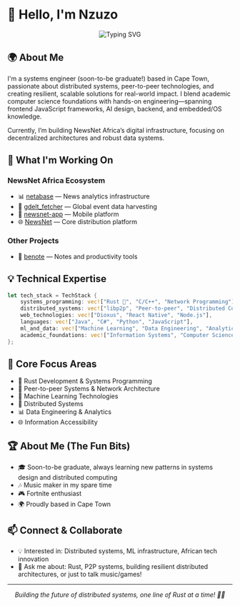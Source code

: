# 👋 Hello, I'm Nzuzo

<div align="center">
  <img src="https://readme-typing-svg.herokuapp.com?font=Fira+Code&pause=1000&color=2E97F7&center=true&vCenter=true&width=435&lines=Rust+%26+P2P+Systems+Engineer;Building+African+News+Infrastructure;Distributed+Systems+Enthusiast" alt="Typing SVG" />
</div>

## 🌍 About Me

I'm a systems engineer (soon-to-be graduate!) based in Cape Town, passionate about distributed systems, peer-to-peer technologies, and creating resilient, scalable solutions for real-world impact. I blend academic computer science foundations with hands-on engineering—spanning frontend JavaScript frameworks, AI design, backend, and embedded/OS knowledge.

Currently, I’m building NewsNet Africa’s digital infrastructure, focusing on decentralized architectures and robust data systems.

## 🚀 What I'm Working On

### NewsNet Africa Ecosystem
- 📊 [netabase](https://github.com/newsnet-africa/netabase) — News analytics infrastructure
- 🔄 [gdelt_fetcher](https://github.com/newsnet-africa/gdelt_fetcher) — Global event data harvesting
- 📱 [newsnet-app](https://github.com/newsnet-africa/newsnet-app) — Mobile platform
- 🌐 [NewsNet](https://github.com/newsnet-africa/NewsNet) — Core distribution platform

### Other Projects
- 📝 [benote](https://github.com/mggnzu001/benote) — Notes and productivity tools

## 💡 Technical Expertise

```rust
let tech_stack = TechStack {
    systems_programming: vec!["Rust 🦀", "C/C++", "Network Programming"],
    distributed_systems: vec!["libp2p", "Peer-to-peer", "Distributed Computing"],
    web_technologies: vec!["Dioxus", "React Native", "Node.js"],
    languages: vec!["Java", "C#", "Python", "JavaScript"],
    ml_and_data: vec!["Machine Learning", "Data Engineering", "Analytics"],
    academic_foundations: vec!["Information Systems", "Computer Science", "Algorithms"],
};
```

## 🎯 Core Focus Areas

- 🦀 Rust Development & Systems Programming
- 📡 Peer-to-peer Systems & Network Architecture
- 🤖 Machine Learning Technologies
- 🔗 Distributed Systems
- 📊 Data Engineering & Analytics
- 🌐 Information Accessibility

## 🏆 About Me (The Fun Bits)

- 🎓 Soon-to-be graduate, always learning new patterns in systems design and distributed computing
- 🎶 Music maker in my spare time
- 🎮 Fortnite enthusiast
- 🌍 Proudly based in Cape Town

## 📫 Connect & Collaborate

- 💡 Interested in: Distributed systems, ML infrastructure, African tech innovation
- 💬 Ask me about: Rust, P2P systems, building resilient distributed architectures, or just to talk music/games!

---

<div align="center">
  <i>Building the future of distributed systems, one line of Rust at a time! 🦀✨</i>
</div>
